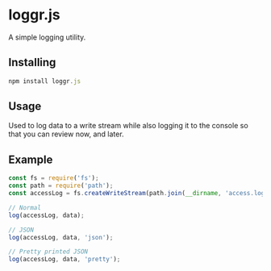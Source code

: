# loggr.js
A simple logging utility.

## Installing
```javascript
npm install loggr.js
```

## Usage

Used to log data to a write stream while also logging it to the console so that you can review now, and later.

## Example
```javascript
const fs = require('fs');
const path = require('path');
const accessLog = fs.createWriteStream(path.join(__dirname, 'access.log'), { flags: 'a' });

// Normal
log(accessLog, data);

// JSON
log(accessLog, data, 'json');

// Pretty printed JSON
log(accessLog, data, 'pretty');
```
